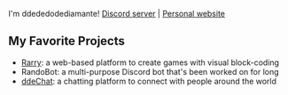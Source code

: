 I'm ddededodediamante!
[Discord server](https://discord.gg/2gvFksM3nD) | [Personal website](https://ddededodediamante.vercel.app)

## My Favorite Projects
- [Rarry](https://github.com/ddededodediamante/rarry): a web-based platform to create games with visual block-coding
- RandoBot: a multi-purpose Discord bot that's been worked on for long
- [ddeChat](https://github.com/ddededodediamante/ddechat): a chatting platform to connect with people around the world
